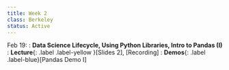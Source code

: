 ```yaml
---
title: Week 2
class: Berkeley
status: Active
---
```


Feb 19:
: **Data Science Lifecycle, Using Python Libraries, Intro to Pandas (I)**
: **Lecture**{: .label .label-yellow }[Slides 2], [Recording]
: **Demos**{: .label .label-blue}[Pandas Demo I]
